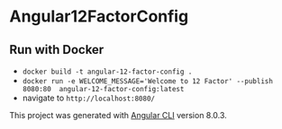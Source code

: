# Angular12FactorConfig

## Run with Docker
* `docker build -t angular-12-factor-config .`
* `docker run -e WELCOME_MESSAGE='Welcome to 12 Factor' --publish 8080:80  angular-12-factor-config:latest`
* navigate to `http://localhost:8080/`

This project was generated with [Angular CLI](https://github.com/angular/angular-cli) version 8.0.3.
